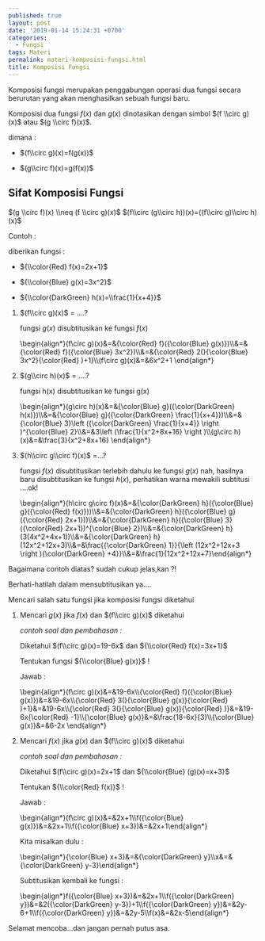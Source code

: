 ```yaml
---
published: true
layout: post
date: '2019-01-14 15:24:31 +0700'
categories:
  - Fungsi
tags: Materi
permalink: materi-komposisi-fungsi.html
title: Komposisi Fungsi
---
```

Komposisi fungsi merupakan penggabungan operasi dua fungsi secara berurutan yang akan menghasilkan sebuah fungsi baru.

Komposisi dua fungsi $f(x)$ dan $g(x)$ dinotasikan dengan simbol $(f \\circ g)(x)$ atau $(g \\circ f)(x)$.

dimana :

*   $(f\\circ g)(x)=f(g(x))$
    
*   $(g\\circ f)(x)=g(f(x))$
    

Sifat Komposisi Fungsi
----------------------

$(g \\circ f)(x) \\neq (f \\circ g)(x)$ $(f\\circ (g\\circ h))(x)=((f\\circ g)\\circ h)(x)$

Contoh :

diberikan fungsi :

*   ${\\color{Red} f(x)=2x+1}$
    
*   ${\\color{Blue} g(x)=3x^2}$
    
*   ${\\color{DarkGreen} h(x)=\\frac{1}{x+4}}$
    

1.  $(f\\circ g)(x)$ = ….?
    
    fungsi $g(x)$ disubtitusikan ke fungsi $f(x)$
    
    \\begin{align\*}(f\\circ g)(x)&=&{\\color{Red} f}({\\color{Blue} g(x)})\\\\&=&{\\color{Red} f}({\\color{Blue} 3x^2})\\\\&=&{\\color{Red} 2(}{\\color{Blue} 3x^2}{\\color{Red} )+1}\\\\(f\\circ g)(x)&=&6x^2+1 \\end{align\*}
    
2.  $(g\\circ h)(x)$ = ….?
    
    fungsi h(x) disubtitusikan ke fungsi g(x)
    
    \\begin{align\*}(g\\circ h)(x)&=&{\\color{Blue} g}({\\color{DarkGreen} h(x)})\\\\&=&{\\color{Blue} g}({\\color{DarkGreen} \\frac{1}{x+4}})\\\\&=&{\\color{Blue} 3}\\left ({\\color{DarkGreen} \\frac{1}{x+4}} \\right )^{\\color{Blue} 2}\\\\&=&3\\left (\\frac{1}{x^2+8x+16} \\right )\\\\(g\\circ h)(x)&=&\\frac{3}{x^2+8x+16} \\end{align\*}
    
3.  $(h\\circ g\\circ f)(x)$ =…?
    
    fungsi $f(x)$ disubtitusikan terlebih dahulu ke fungsi $g(x)$ nah, hasilnya baru disubtitusikan ke fungsi $h(x)$, perhatikan warna mewakili subtitusi ….ok!
    
    \\begin{align\*}(h\\circ g\\circ f)(x)&=&{\\color{DarkGreen} h}({\\color{Blue} g}({\\color{Red} f(x)}))\\\\&=&{\\color{DarkGreen} h}({\\color{Blue} g}({\\color{Red} 2x+1}))\\\\&=&{\\color{DarkGreen} h}({\\color{Blue} 3}({\\color{Red} 2x+1})^{\\color{Blue} 2})\\\\&=&{\\color{DarkGreen} h}(3(4x^2+4x+1))\\\\&=&{\\color{DarkGreen} h}(12x^2+12x+3)\\\\&=&\\frac{{\\color{DarkGreen} 1}}{\\left (12x^2+12x+3 \\right ){\\color{DarkGreen} +4}}\\\\&=&\\frac{1}{12x^2+12x+7}\\end{align\*}
    

Bagaimana contoh diatas? sudah cukup jelas,kan ?!

Berhati-hatilah dalam mensubtitusikan ya….

Mencari salah satu fungsi jika komposisi fungsi diketahui

1.  Mencari $g(x)$ jika $f(x)$ dan $(f\\circ g)(x)$ diketahui
    
    _contoh soal dan pembahasan :_
    
    Diketahui $(f\\circ g)(x)=19-6x$ dan ${\\color{Red} f(x)=3x+1}$
    
    Tentukan fungsi ${\\color{Blue} g(x)}$ !
    
    Jawab :
    
    \\begin{align\*}(f\\circ g)(x)&=&19-6x\\\\{\\color{Red} f}({\\color{Blue} g(x)})&=&19-6x\\\\{\\color{Red} 3(}{\\color{Blue} g(x)}{\\color{Red} )+1}&=&19-6x\\\\{\\color{Red} 3(}{\\color{Blue} g(x)}{\\color{Red} )}&=&19-6x{\\color{Red} -1}\\\\{\\color{Blue} g(x)}&=&\\frac{18-6x}{3}\\\\{\\color{Blue} g(x)}&=&6-2x \\end{align\*}
    
2.  Mencari $f(x)$ jika $g(x)$ dan $(f\\circ g)(x)$ diketahui
    
    _contoh soal dan pembahasan :_
    
    Diketahui $(f\\circ g)(x)=2x+1$ dan ${\\color{Blue} (g)(x)=x+3}$
    
    Tentukan ${\\color{Red} f(x)}$ !
    
    Jawab :
    
    \\begin{align\*}(f\\circ g)(x)&=&2x+1\\\\f({\\color{Blue} g(x)})&=&2x+1\\\\f({\\color{Blue} x+3})&=&2x+1\\end{align\*}
    
    Kita misalkan dulu :
    
    \\begin{align\*}{\\color{Blue} x+3}&=&{\\color{DarkGreen} y}\\\\x&=&{\\color{DarkGreen} y-3}\\end{align\*}
    
    Subtitusikan kembali ke fungsi :
    
    \\begin{align\*}f({\\color{Blue} x+3})&=&2x+1\\\\f({\\color{DarkGreen} y})&=&2({\\color{DarkGreen} y-3})+1\\\\f({\\color{DarkGreen} y})&=&2y-6+1\\\\f({\\color{DarkGreen} y})&=&2y-5\\\\f(x)&=&2x-5\\end{align\*}
    

Selamat mencoba…dan jangan pernah putus asa.
